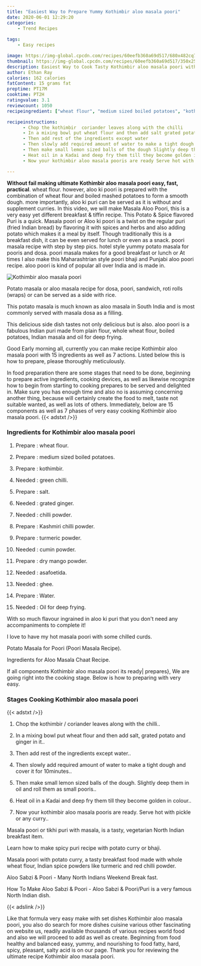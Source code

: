 ```yaml
---
title: "Easiest Way to Prepare Yummy Kothimbir aloo masala poori"
date: 2020-06-01 12:29:20
categories:
    - Trend Recipes
    
tags:
    - Easy recipes

image: https://img-global.cpcdn.com/recipes/60eefb360a69d517/680x482cq70/kothimbir-aloo-masala-poori-recipe-main-photo.jpg
thumbnail: https://img-global.cpcdn.com/recipes/60eefb360a69d517/350x250cq70/kothimbir-aloo-masala-poori-recipe-main-photo.jpg
description: Easiest Way to Cook Tasty Kothimbir aloo masala poori with 15 ingredients and 7 stages of easy cooking.
author: Ethan Ray
calories: 162 calories
fatContent: 15 grams fat
preptime: PT17M
cooktime: PT2H
ratingvalue: 3.1
reviewcount: 1050
recipeingredient: ["wheat flour", "medium sized boiled potatoes", "kothimbir", "green chilli", "salt", "grated ginger", "chilli powder", "Kashmiri chilli powder", "turmeric powder", "cumin powder", "dry mango powder", "asafoetida", "ghee", "Water", "Oil for deep frying"]

recipeinstructions: 
      - Chop the kothimbir  coriander leaves along with the chilli 
      - In a mixing bowl put wheat flour and then add salt grated potato and ginger in it 
      - Then add rest of the ingredients except water 
      - Then slowly add required amount of water to make a tight dough and cover it for 10minutes 
      - Then make small lemon sized balls of the dough Slightly deep them in oil and roll them as small pooris 
      - Heat oil in a Kadai and deep fry them till they become golden in colour 
      - Now your kothimbir aloo masala pooris are ready Serve hot with pickle or any curry

---
```




**Without fail making ultimate Kothimbir aloo masala poori easy, fast, practical**. wheat flour. however, aloo ki poori is prepared with the combination of wheat flour and boiled mashed potatoes to form a smooth dough. more importantly, aloo ki puri can be served as it is without and supplement curries. In this video, we will make Masala Aloo Poori, this is a very easy yet different breakfast &amp; tiffin recipe. This Potato &amp; Spice flavored Puri is a quick. Masala poori or Aloo ki poori is a twist on the regular puri (fried Indian bread) by flavoring it with spices and herbs and also adding potato which makes it a meal by itself. Though traditionally this is a breakfast dish, it can be even served for lunch or even as a snack. poori masala recipe with step by step pics. hotel style yummy potato masala for pooris and dosa. poori masala makes for a good breakfast or lunch or At times I also make this Maharashtrian style poori bhaji and Punjabi aloo poori recipe. aloo poori is kind of popular all over India and is made in.


![Kothimbir aloo masala poori](https://img-global.cpcdn.com/recipes/60eefb360a69d517/680x482cq70/kothimbir-aloo-masala-poori-recipe-main-photo.jpg "Kothimbir aloo masala poori")



Potato masala or aloo masala recipe for dosa, poori, sandwich, roti rolls (wraps) or can be served as a side with rice.

This potato masala is much known as aloo masala in South India and is most commonly served with masala dosa as a filling.

This delicious side dish tastes not only delicious but is also. aloo poori is a fabulous Indian puri made from plain flour, whole wheat flour, boiled potatoes, Indian masala and oil for deep frying.


Good Early morning all, currently you can make recipe Kothimbir aloo masala poori with 15 ingredients as well as 7 actions. Listed below this is how to prepare, please thoroughly meticulously.

In food preparation there are some stages that need to be done, beginning to prepare active ingredients, cooking devices, as well as likewise recognize how to begin from starting to cooking prepares to be served and delighted in. Make sure you has enough time and also no is assuming concerning another thing, because will certainly create the food to melt, taste not suitable wanted, as well as lots of others. Immediately, below are 15 components as well as 7 phases of very easy cooking Kothimbir aloo masala poori.
{{< adstxt />}}

### Ingredients for Kothimbir aloo masala poori


1. Prepare  : wheat flour.

1. Prepare  : medium sized boiled potatoes.

1. Prepare  : kothimbir.

1. Needed  : green chilli.

1. Prepare  : salt.

1. Needed  : grated ginger.

1. Needed  : chilli powder.

1. Prepare  : Kashmiri chilli powder.

1. Prepare  : turmeric powder.

1. Needed  : cumin powder.

1. Prepare  : dry mango powder.

1. Needed  : asafoetida.

1. Needed  : ghee.

1. Prepare  : Water.

1. Needed  : Oil for deep frying.


With so much flavour ingrained in aloo ki puri that you don&#39;t need any accompaniments to complete it!

I love to have my hot masala poori with some chilled curds.

Potato Masala for Poori (Poori Masala Recipe).

Ingredients for Aloo Masala Chaat Recipe.


If all components Kothimbir aloo masala poori its ready| prepares}, We are going right into the cooking stage. Below is how to preparing with very easy.

### Stages Cooking Kothimbir aloo masala poori

{{< adstxt />}}


1. Chop the kothimbir / coriander leaves along with the chilli..



1. In a mixing bowl put wheat flour and then add salt, grated potato and ginger in it..



1. Then add rest of the ingredients except water..



1. Then slowly add required amount of water to make a tight dough and cover it for 10minutes..



1. Then make small lemon sized balls of the dough. Slightly deep them in oil and roll them as small pooris..



1. Heat oil in a Kadai and deep fry them till they become golden in colour..



1. Now your kothimbir aloo masala pooris are ready. Serve hot with pickle or any curry..




Masala poori or tikhi puri with masala, is a tasty, vegetarian North Indian breakfast item.

Learn how to make spicy puri recipe with potato curry or bhaji.

Masala poori with potato curry, a tasty breakfast food made with whole wheat flour, Indian spice powders like turmeric and red chilli powder.

Aloo Sabzi &amp; Poori - Many North Indians Weekend Break fast.

How To Make Aloo Sabzi &amp; Poori - Aloo Sabzi &amp; Poori/Puri is a very famous North Indian dish.


{{< adslink />}}

Like that formula very easy make with set dishes Kothimbir aloo masala poori, you also do search for more dishes cuisine various other fascinating on website us, readily available thousands of various recipes world food and also we will proceed to add as well as create. Beginning from food healthy and balanced easy, yummy, and nourishing to food fatty, hard, spicy, pleasant, salty acid is on our page. Thank you for reviewing the ultimate recipe Kothimbir aloo masala poori.
